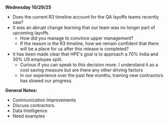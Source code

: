 **Wednesday 10/29/25**
- Does the current R3 timeline account for the QA layoffs teams recently saw?
- It was an abrupt change learning that our team was no longer part of upcoming layoffs.
	- How did you manage to convince upper management?
	- If the reason is the R3 timeline, how we remain confident that there will be a place for us after this release is completed?
- It has been made clear that HPE's goal is to approach a 70% India and 30% US employee split.
	- Curious if you can speak to this decision more. I understand it as a cost saving measure but are there any other driving factors
	- In our experience over the past few months, training new contractors has slowed our progress.

**General Notes:**
- Communication Improvements
- Discuss contractors.
- Data Intelligence
- Need examples